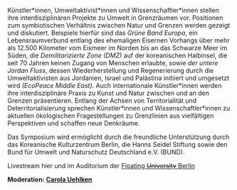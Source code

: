 Künstler\*innen, Umweltaktivist\*innen und Wissenschaftler\*innen stellen ihre interdisziplinären Projekte zu Umwelt in Grenzräumen vor. Positionen zum symbiotischen Verhältnis zwischen Natur und Grenzen werden gezeigt und diskutiert. Beispiele hierfür sind das _Grüne Band Europa_, ein Lebensraumverbund entlang des ehemaligen Eisernen Vorhangs über mehr als 12.500 Kilometer vom Eismeer im Norden bis an das Schwarze Meer im Süden, die _Demilitarizierte Zone (DMZ)_ auf der koreanischen Halbinsel, die seit 70 Jahren keinen Zugang von Menschen erlaubte, sowie _der untere Jordan Fluss_, dessen Wiederherstellung und Regenerierung durch die Umweltaktivisten aus Jordanien, Israel und Palästina initiiert und umgesetzt wird _(EcoPeace Middle East)_. Auch internationale Künstler\*innen werden ihre interdisziplinäre Praxis zu Kunst und Natur zwischen und an den Grenzen präsentieren. Entlang der Achsen von Territorialität und Deterritorialisierung sprechen Künstler\*innen und Wissenschaftler\*innen zu aktuellen ökologischen Fragestellungen zu Grenzlinien aus vielfältigen Perspektiven und schaffen neue Denkräume.

Das Symposium wird ermöglicht durch die freundliche Unterstützung durch das Koreanische Kulturzentrum Berlin, die Hanns Seidel Stiftung sowie den Bund für Umwelt und Naturschutz Deutschland e.V. (BUND).

Livestream hier und im Auditorium der [Floating ~~University~~ Berlin](http://www.floatinguniversity.org/)

**Moderation: [Carola Uehlken](https://www.carolauehlken.com/)**
